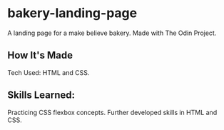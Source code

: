 # bakery-landing-page

A landing page for a make believe bakery. Made with The Odin Project.

## How It's Made

Tech Used: HTML and CSS.

## Skills Learned:

Practicing CSS flexbox concepts. Further developed skills in HTML and CSS.
